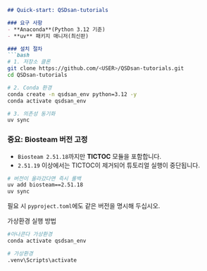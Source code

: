 ````markdown
## Quick‑start: QSDsan‑tutorials

### 요구 사항
- **Anaconda**(Python 3.12 기준)  
- **uv** 패키지 매니저(최신판)

### 설치 절차
```bash
# 1. 저장소 클론
git clone https://github.com/<USER>/QSDsan-tutorials.git
cd QSDsan-tutorials

# 2. Conda 환경
conda create -n qsdsan_env python=3.12 -y
conda activate qsdsan_env

# 3. 의존성 동기화
uv sync
````

### 중요: Biosteam 버전 고정

* `Biosteam 2.51.18`까지만 **TICTOC** 모듈을 포함합니다.
* `2.51.19` 이상에서는 TICTOC이 제거되어 튜토리얼 실행이 중단됩니다.

```bash
# 버전이 올라갔다면 즉시 롤백
uv add biosteam==2.51.18
uv sync
```

필요 시 `pyproject.toml`에도 같은 버전을 명시해 두십시오.


가상환경 실행 방법
```bash
#아나콘다 가상환경
conda activate qsdsan_env

# 가상환경
.venv\Scripts\activate
```